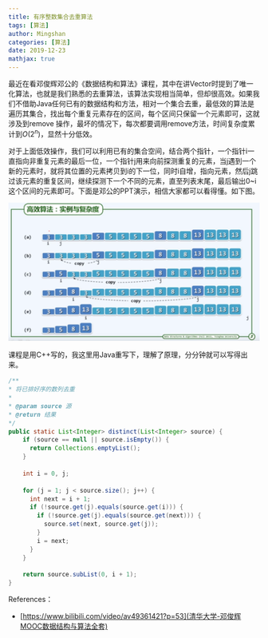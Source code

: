 ```yaml
---
title: 有序整数集合去重算法
tags: [算法]
author: Mingshan
categories: [算法]
date: 2019-12-23
mathjax: true
---
```


最近在看邓俊辉邓公的《数据结构和算法》课程，其中在讲Vector时提到了唯一化算法，也就是我们熟悉的去重算法，该算法实现相当简单，但却很高效。如果我们不借助Java任何已有的数据结构和方法，相对一个集合去重，最低效的算法是遍历其集合，找出每个重复元素存在的区间，每个区间只保留一个元素即可，这就涉及到remove 操作，最坏的情况下，每次都要调用remove方法，时间复杂度累计到$O(2^n)$，显然十分低效。

<!-- more -->

对于上面低效操作，我们可以利用已有的集合空间，结合两个指针，一个指针i一直指向非重复元素的最后一位，一个指针j用来向前探测重复的元素，当j遇到一个新的元素时，就将其位置的元素拷贝到i的下一位，同时i自增，指向元素，然后j跳过该元素的重复区间，继续探测下一个不同的元素，直至列表末尾，最后输出0~i这个区间的元素即可。下面是邓公的PPT演示，相信大家都可以看得懂。如下图。

![image](https://github.com/mstao/static/blob/master/images/distinct.png?raw=true)

课程是用C++写的，我这里用Java重写下，理解了原理，分分钟就可以写得出来。

```Java
/**
* 将已排好序的数列去重
*
* @param source 源
* @return 结果
*/
public static List<Integer> distinct(List<Integer> source) {
    if (source == null || source.isEmpty()) {
      return Collections.emptyList();
    }
    
    int i = 0, j;
    
    for (j = 1; j < source.size(); j++) {
      int next = i + 1;
      if (!source.get(j).equals(source.get(i))) {
        if (!source.get(j).equals(source.get(next))) {
          source.set(next, source.get(j));
        }
        i = next;
      }
    }
    
    return source.subList(0, i + 1);
}
```

References：

- [https://www.bilibili.com/video/av49361421?p=53](清华大学-邓俊辉MOOC数据结构与算法全套)
